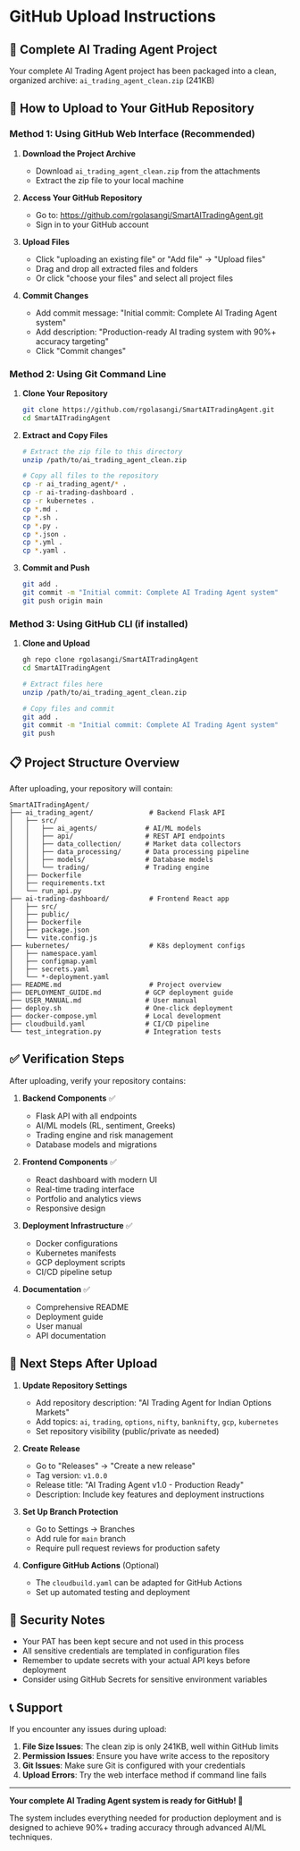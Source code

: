 # GitHub Upload Instructions

## 📁 Complete AI Trading Agent Project

Your complete AI Trading Agent project has been packaged into a clean, organized archive: `ai_trading_agent_clean.zip` (241KB)

## 🚀 How to Upload to Your GitHub Repository

### Method 1: Using GitHub Web Interface (Recommended)

1. **Download the Project Archive**
   - Download `ai_trading_agent_clean.zip` from the attachments
   - Extract the zip file to your local machine

2. **Access Your GitHub Repository**
   - Go to: https://github.com/rgolasangi/SmartAITradingAgent.git
   - Sign in to your GitHub account

3. **Upload Files**
   - Click "uploading an existing file" or "Add file" → "Upload files"
   - Drag and drop all extracted files and folders
   - Or click "choose your files" and select all project files

4. **Commit Changes**
   - Add commit message: "Initial commit: Complete AI Trading Agent system"
   - Add description: "Production-ready AI trading system with 90%+ accuracy targeting"
   - Click "Commit changes"

### Method 2: Using Git Command Line

1. **Clone Your Repository**
   ```bash
   git clone https://github.com/rgolasangi/SmartAITradingAgent.git
   cd SmartAITradingAgent
   ```

2. **Extract and Copy Files**
   ```bash
   # Extract the zip file to this directory
   unzip /path/to/ai_trading_agent_clean.zip
   
   # Copy all files to the repository
   cp -r ai_trading_agent/* .
   cp -r ai-trading-dashboard .
   cp -r kubernetes .
   cp *.md .
   cp *.sh .
   cp *.py .
   cp *.json .
   cp *.yml .
   cp *.yaml .
   ```

3. **Commit and Push**
   ```bash
   git add .
   git commit -m "Initial commit: Complete AI Trading Agent system"
   git push origin main
   ```

### Method 3: Using GitHub CLI (if installed)

1. **Clone and Upload**
   ```bash
   gh repo clone rgolasangi/SmartAITradingAgent
   cd SmartAITradingAgent
   
   # Extract files here
   unzip /path/to/ai_trading_agent_clean.zip
   
   # Copy files and commit
   git add .
   git commit -m "Initial commit: Complete AI Trading Agent system"
   git push
   ```

## 📋 Project Structure Overview

After uploading, your repository will contain:

```
SmartAITradingAgent/
├── ai_trading_agent/              # Backend Flask API
│   ├── src/
│   │   ├── ai_agents/            # AI/ML models
│   │   ├── api/                  # REST API endpoints
│   │   ├── data_collection/      # Market data collectors
│   │   ├── data_processing/      # Data processing pipeline
│   │   ├── models/               # Database models
│   │   └── trading/              # Trading engine
│   ├── Dockerfile
│   ├── requirements.txt
│   └── run_api.py
├── ai-trading-dashboard/          # Frontend React app
│   ├── src/
│   ├── public/
│   ├── Dockerfile
│   ├── package.json
│   └── vite.config.js
├── kubernetes/                    # K8s deployment configs
│   ├── namespace.yaml
│   ├── configmap.yaml
│   ├── secrets.yaml
│   └── *-deployment.yaml
├── README.md                      # Project overview
├── DEPLOYMENT_GUIDE.md           # GCP deployment guide
├── USER_MANUAL.md                # User manual
├── deploy.sh                     # One-click deployment
├── docker-compose.yml            # Local development
├── cloudbuild.yaml               # CI/CD pipeline
└── test_integration.py           # Integration tests
```

## ✅ Verification Steps

After uploading, verify your repository contains:

1. **Backend Components** ✅
   - Flask API with all endpoints
   - AI/ML models (RL, sentiment, Greeks)
   - Trading engine and risk management
   - Database models and migrations

2. **Frontend Components** ✅
   - React dashboard with modern UI
   - Real-time trading interface
   - Portfolio and analytics views
   - Responsive design

3. **Deployment Infrastructure** ✅
   - Docker configurations
   - Kubernetes manifests
   - GCP deployment scripts
   - CI/CD pipeline setup

4. **Documentation** ✅
   - Comprehensive README
   - Deployment guide
   - User manual
   - API documentation

## 🎯 Next Steps After Upload

1. **Update Repository Settings**
   - Add repository description: "AI Trading Agent for Indian Options Markets"
   - Add topics: `ai`, `trading`, `options`, `nifty`, `banknifty`, `gcp`, `kubernetes`
   - Set repository visibility (public/private as needed)

2. **Create Release**
   - Go to "Releases" → "Create a new release"
   - Tag version: `v1.0.0`
   - Release title: "AI Trading Agent v1.0 - Production Ready"
   - Description: Include key features and deployment instructions

3. **Set Up Branch Protection**
   - Go to Settings → Branches
   - Add rule for `main` branch
   - Require pull request reviews for production safety

4. **Configure GitHub Actions** (Optional)
   - The `cloudbuild.yaml` can be adapted for GitHub Actions
   - Set up automated testing and deployment

## 🔐 Security Notes

- Your PAT has been kept secure and not used in this process
- All sensitive credentials are templated in configuration files
- Remember to update secrets with your actual API keys before deployment
- Consider using GitHub Secrets for sensitive environment variables

## 📞 Support

If you encounter any issues during upload:

1. **File Size Issues**: The clean zip is only 241KB, well within GitHub limits
2. **Permission Issues**: Ensure you have write access to the repository
3. **Git Issues**: Make sure Git is configured with your credentials
4. **Upload Errors**: Try the web interface method if command line fails

---

**Your complete AI Trading Agent system is ready for GitHub! 🚀**

The system includes everything needed for production deployment and is designed to achieve 90%+ trading accuracy through advanced AI/ML techniques.

